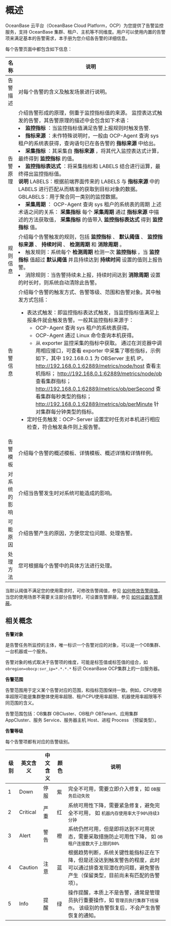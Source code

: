 # 概述

OceanBase 云平台（OceanBase Cloud Platform，OCP）为您提供了告警监控服务，支持 OceanBase 集群、租户、主机等不同维度。用户可以使用内置的告警项来满足基本的告警需求，本手册为您介绍各告警的详细信息。

每个告警页面中都包含如下信息：

|   名称   |  说明  |
|--------|-----|
| 告警描述   | 对每个告警的含义及触发场景进行说明。  |
| 告警原理   | 介绍告警形成的原理，侧重于监控指标值的来源。 监控表达式触发的告警，其告警原理的描述中会包含如下术语：<li> **监控指标** ：当监控指标值满足告警上报规则时触发告警.</li><li> **指标来源** ：未作特殊说明时，一般由 OCP-Agent 查询 sys 租户的系统表获得，查询语句已在各告警的 **指标来源** 中给出。  </li><li> **采集指标** ：其采集自 **指标来源** ，将其代入监控表达式计算，最终得到 **监控指标** 的值。</li><li>**监控指标表达式** ：将采集指标和 LABELS 结合进行运算，最终得出监控指标值。 </br>**说明**  LABELS：根据前端界面传来的 LABELS 与 **指标来源** 中的 LABELS 进行匹配从而精准的获取到目标对象的数据。 GBLABELS：用于聚合同一类别的监控数据。   </li><li> **采集周期** ： OCP-Agent 查询 sys 租户的系统表的周期    上述术语之间的关系： **采集指标** 每个 **采集周期** 通过 **指标来源** 中描述的方法获取值， **采集指标** 的值带入 **监控指标表达式** 得到 **监控指标** 值。</li>  |
| 规则信息   | 介绍每个告警触发的规则，包括 **监控指标** 、 **默认阈值** 、 **监控指标来源** 、 **持续时间** 、 **检测周期** 和 **消除周期** 。 <li>触发规则：系统每个 **检测周期** 检测一次 **监控指标** ，当 **监控指标** 值超过 **默认阈值** 并且持续达到 **持续时间** 设置的值则上报告警。</li><li> 消除规则：当告警持续未上报，持续时间达到 **消除周期** 设置的时长时，则系统自动清除此告警。</li>   |
| 告警信息   | 介绍每个告警的触发方式、告警等级、范围和告警对象。其中触发方式包括： <ul><li>表达式触发：即监控指标表达式触发，当监控指标值满足上报条件就会触发告警。一般其监控指标来源于：<ul><li> OCP-Agent 查询 sys 租户的系统表获得。   </li><li>OCP-Agent 通过 Linux 命令查询本机获得。</li><li> 从 exporter 监控采集的指标中获取。 通过在浏览器中调用相应接口，可查看 exporter 中采集了哪些指标，示例如下，其中 192.168.0.1 为 OBServer 主机 IP。 http://192.168.0.1:62889/metrics/node/host 查看主机指标； http://192.168.0.1:62889/metrics/node/ob 查看集群指标；  http://192.168.0.1:62889/metrics/ob/perSecond 查看集群每秒类型的指标； http://192.168.0.1:62889/metrics/ob/perMinute 针对集群每分钟类型的指标。</li></ul></li>       <li> 定时任务触发：OCP-Server 设置定时任务对本机进行相应检查，符合触发条件则上报告警。</li> </ul>   |
| 告警模板   | 介绍每个告警的概述模板、详情模板、概述详情和详情样例。  |
| 对系统的影响 | 介绍当告警发生时对系统可能造成的影响。  |
| 可能原因   | 介绍告警产生的原因，方便您定位问题、处理告警。 |
| 处理方法   | 您可根据每个告警中的具体方法进行处理。  |

当默认阈值不满足您的使用需求时，可修改告警阈值，参见 [如何修改告警阈值](4.alarm-appendix/2.how-do-i-modify-the-alert-threshold.md)。当您的使用场景不需要关注部分告警时，可设置告警屏蔽，参见 [如何设置告警屏蔽](4.alarm-appendix/1.how-to-set-alarm-masking.md)。

**相关概念**
-----------------------------

**告警对象**

是告警任务所监控的主体，唯一标识一个告警对应的对象，可以是一个OB集群、一台机器或一个服务。

告警对象的格式取决于告警项的维度，可能是标签值或标签值的组合，如 `obregion=obocp:svr_ip=*.*.*.*` 标识 OceanBase OCP集群上的一台服务器。

**告警范围**

告警范围用于定义某个告警对应的范围，和指标范围保持一致。例如，CPU使用率超限可能是集群整体使用率超限、租户CPU使用率超限、机器使用率超限等不同范围的含义。

告警范围包括：OB集群 OBCluster、OB租户 OBTenant、应用集群 AppCluster、服务 Service、服务器主机 Host、进程 Process （预留类型）。

**告警等级**

每个告警项都有对应的告警级别。

| **级别** | **英文含义** | **中文含义** | **颜色** |                                       **说明**                                       |
|--------|----------|----------|--------|------------------------------------------------------------------------------------|
| 1      | Down     | 停服       | 紫      | 完全不可用，需要立即介入修复，如  `OB服务启动失败`                                       |
| 2      | Critical | 严重       | 红      | 系统可用性下降，需要紧急修复，避免完全不可用， 如  `机器内存使用率大于90%持续3分钟`                     |
| 3      | Alert    | 警告       | 橙      | 系统仍然可用，但是即将达到不可用状态，需要采取措施防止可用性下降， 如  `OB租户连接数大于上限的80%`             |
| 4      | Caution  | 注意       | 蓝      | 根据趋势判断，系统关键性能指标正在下降，但是还没达到触发警告的程度，此时可以通过排查发现潜在的问题，避免警告产生（保留类型，目前尚未有匹配的告警项）。        |
| 5      | Info     | 提醒       | 绿      | 操作提醒，本质上不是告警，通常是管理员执行重要操作，如  `管理员执行集群下线操作`。 该级别的告警恢复后，不会产生告警恢复的通知。 |
